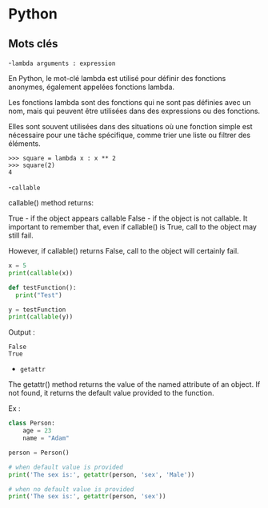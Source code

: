 # Python

## Mots clés

-`lambda arguments : expression`

En Python, le mot-clé lambda est utilisé pour définir des fonctions anonymes, également appelées fonctions lambda.

Les fonctions lambda sont des fonctions qui ne sont pas définies avec un nom, mais qui peuvent être utilisées dans des expressions ou des fonctions.

Elles sont souvent utilisées dans des situations où une fonction simple est nécessaire pour une tâche spécifique, comme trier une liste ou filtrer des éléments.

```
>>> square = lambda x : x ** 2
>>> square(2)
4
```

-`callable`

callable() method returns:

True - if the object appears callable
False - if the object is not callable.
It important to remember that, even if callable() is True, call to the object may still fail.

However, if callable() returns False, call to the object will certainly fail.

```python
x = 5
print(callable(x))

def testFunction():
  print("Test")

y = testFunction
print(callable(y))
```

Output :

```
False
True
```

- `getattr`

The getattr() method returns the value of the named attribute of an object. If not found, it returns the default value provided to the function.

Ex : 

```python
class Person:
    age = 23
    name = "Adam"

person = Person()

# when default value is provided
print('The sex is:', getattr(person, 'sex', 'Male'))

# when no default value is provided
print('The sex is:', getattr(person, 'sex'))
```
